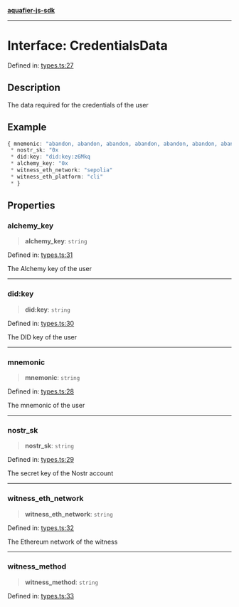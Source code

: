 [**aquafier-js-sdk**](../README.md)

***

# Interface: CredentialsData

Defined in: [types.ts:27](https://github.com/inblockio/aqua-verifier-js-lib/blob/8585c670e387bba02324c5d1649cefbfbcc39ce3/src/types.ts#L27)

## Description

The data required for the credentials of the user

## Example

```ts
{ mnemonic: "abandon, abandon, abandon, abandon, abandon, abandon, abandon, abandon, abandon, abandon, abandon, about",
 * nostr_sk: "0x
 * did:key: "did:key:z6Mkq
 * alchemy_key: "0x
 * witness_eth_network: "sepolia"
 * witness_eth_platform: "cli"
 * }
```

## Properties

### alchemy\_key

> **alchemy\_key**: `string`

Defined in: [types.ts:31](https://github.com/inblockio/aqua-verifier-js-lib/blob/8585c670e387bba02324c5d1649cefbfbcc39ce3/src/types.ts#L31)

The Alchemy key of the user

***

### did:key

> **did:key**: `string`

Defined in: [types.ts:30](https://github.com/inblockio/aqua-verifier-js-lib/blob/8585c670e387bba02324c5d1649cefbfbcc39ce3/src/types.ts#L30)

The DID key of the user

***

### mnemonic

> **mnemonic**: `string`

Defined in: [types.ts:28](https://github.com/inblockio/aqua-verifier-js-lib/blob/8585c670e387bba02324c5d1649cefbfbcc39ce3/src/types.ts#L28)

The mnemonic of the user

***

### nostr\_sk

> **nostr\_sk**: `string`

Defined in: [types.ts:29](https://github.com/inblockio/aqua-verifier-js-lib/blob/8585c670e387bba02324c5d1649cefbfbcc39ce3/src/types.ts#L29)

The secret key of the Nostr account

***

### witness\_eth\_network

> **witness\_eth\_network**: `string`

Defined in: [types.ts:32](https://github.com/inblockio/aqua-verifier-js-lib/blob/8585c670e387bba02324c5d1649cefbfbcc39ce3/src/types.ts#L32)

The Ethereum network of the witness

***

### witness\_method

> **witness\_method**: `string`

Defined in: [types.ts:33](https://github.com/inblockio/aqua-verifier-js-lib/blob/8585c670e387bba02324c5d1649cefbfbcc39ce3/src/types.ts#L33)
